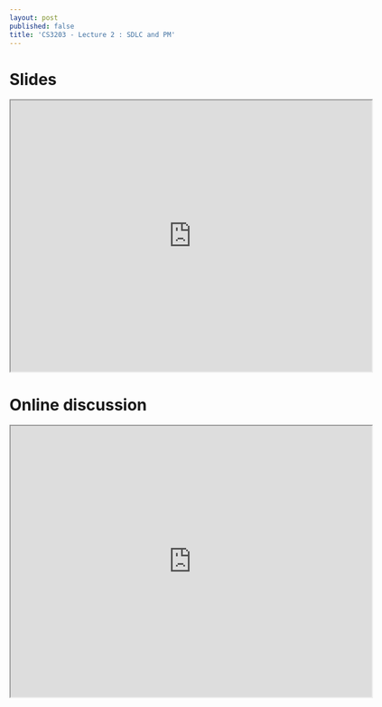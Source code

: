 ```yaml
---
layout: post
published: false
title: 'CS3203 - Lecture 2 : SDLC and PM'
---
```

# Slides

<iframe src="https://drive.google.com/file/d/1O1ius-VzH4Wh2bsXFOERj-z49Hr7hBjd/preview" width="640" height="480"></iframe>

# Online discussion
<iframe src="https://drive.google.com/file/d/1fQgkMHSj9hpp70AL2te1QXUakBSBsfOd/view?usp=sharing" width="640" height="480"></iframe>
